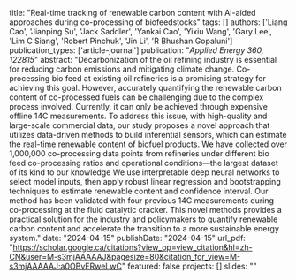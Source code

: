 title: "Real-time tracking of renewable carbon content with AI-aided approaches during co-processing of biofeedstocks"
tags: []
authors: ['Liang Cao', 'Jianping Su', 'Jack Saddler', 'Yankai Cao', 'Yixiu Wang', 'Gary Lee', 'Lim C Siang', 'Robert Pinchuk', 'Jin Li', 'R Bhushan Gopaluni']
publication_types: ['article-journal']
publication: "*Applied Energy 360, 122815*"
abstract: "Decarbonization of the oil refining industry is essential for reducing carbon emissions and mitigating climate change. Co-processing bio feed at existing oil refineries is a promising strategy for achieving this goal. However, accurately quantifying the renewable carbon content of co-processed fuels can be challenging due to the complex process involved. Currently, it can only be achieved through expensive offline 14C measurements. To address this issue, with high-quality and large-scale commercial data, our study proposes a novel approach that utilizes data-driven methods to build inferential sensors, which can estimate the real-time renewable content of biofuel products. We have collected over 1,000,000 co-processing data points from refineries under different bio feed co-processing ratios and operational conditions—the largest dataset of its kind to our knowledge We use interpretable deep neural networks to select model inputs, then apply robust linear regression and bootstrapping techniques to estimate renewable content and confidence interval. Our method has been validated with four previous 14C measurements during co-processing at the fluid catalytic cracker. This novel methods provides a practical solution for the industry and policymakers to quantify renewable carbon content and accelerate the transition to a more sustainable energy system."
date: "2024-04-15"
publishDate: "2024-04-15"
url_pdf: "https://scholar.google.ca/citations?view_op=view_citation&hl=zh-CN&user=M-s3mjAAAAAJ&pagesize=80&citation_for_view=M-s3mjAAAAAJ:a0OBvERweLwC"
featured: false
projects: []
slides: ""
